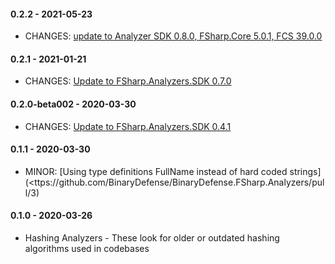 #### 0.2.2 - 2021-05-23

* CHANGES: [update to Analyzer SDK 0.8.0, FSharp.Core 5.0.1, FCS 39.0.0](https://github.com/BinaryDefense/BinaryDefense.FSharp.Analyzers/pull/7)

#### 0.2.1 - 2021-01-21

* CHANGES: [Update to FSharp.Analyzers.SDK 0.7.0](https://github.com/BinaryDefense/BinaryDefense.FSharp.Analyzers/pull/6)

#### 0.2.0-beta002 - 2020-03-30

* CHANGES: [Update to FSharp.Analyzers.SDK 0.4.1](https://github.com/BinaryDefense/BinaryDefense.FSharp.Analyzers/pull/4)

#### 0.1.1 - 2020-03-30

* MINOR: [Using type definitions FullName instead of hard coded strings](<ttps://github.com/BinaryDefense/BinaryDefense.FSharp.Analyzers/pull/3)

#### 0.1.0 - 2020-03-26

* Hashing Analyzers - These look for older or outdated hashing algorithms used in codebases
